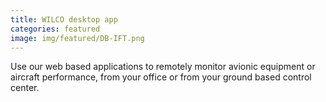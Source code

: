 ```yaml
---
title: WILCO desktop app
categories: featured
image: img/featured/DB-IFT.png
---
```

Use our web based applications to remotely monitor avionic equipment or aircraft performance, from your office or from your ground based control center.